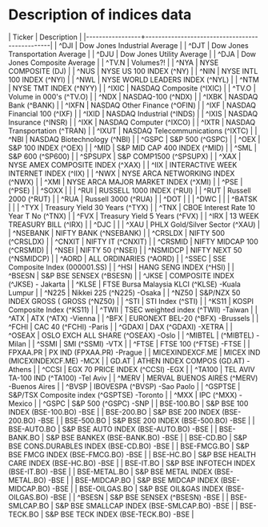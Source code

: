 # Description of indices data

| Ticker          | Description                                    |
|-----------------+------------------------------------------------|
| ^DJI            | Dow Jones Industrial Average                   |
| ^DJT            | Dow Jones Transportation Average               |
| ^DJU            | Dow Jones Utility Average                      |
| ^DJA            | Dow Jones Composite Average                    |
| ^TV.N           | Volumes?!                                      |
| ^NYA            | NYSE COMPOSITE (DJ)                            |
| ^NUS            | NYSE US 100 INDEX (^NY)                        |
| ^NIN            | NYSE INTL 100 INDEX (^NYI)                     |
| ^NWL            | NYSE WORLD LEADERS INDEX (^NYL)                |
| ^NTM            | NYSE TMT INDEX (^NYY)                          |
| ^IXIC           | NASDAQ Composite (^IXIC)                       |
| ^TV.O           | Volume in 000's (^TV.O)                        |
| ^NDX            | NASDAQ-100 (^NDX)                              |
| ^IXBK           | NASDAQ Bank (^BANK)                            |
| ^IXFN           | NASDAQ Other Finance (^OFIN)                   |
| ^IXF            | NASDAQ Financial 100 (^IXF)                    |
| ^IXID           | NASDAQ Industrial (^INDS)                      |
| ^IXIS           | NASDAQ Insurance (^INSR)                       |
| ^IXK            | NASDAQ Computer (^IXCO)                        |
| ^IXTR           | NASDAQ Transportation (^TRAN)                  |
| ^IXUT           | NASDAQ Telecommunications (^IXTC)              |
| ^NBI            | NASDAQ Biotechnology (^NBI)                    |
| ^GSPC           | S&P 500 (^GSPC)                                |
| ^OEX            | S&P 100 INDEX (^OEX)                           |
| ^MID            | S&P MID CAP 400 INDEX (^MID)                   |
| ^SML            | S&P 600 (^SP600)                               |
| ^SPSUPX         | S&P COMP1500 (^SPSUPX)                         |
| ^XAX            | NYSE AMEX COMPOSITE INDEX (^XAX)               |
| ^IIX            | INTERACTIVE WEEK INTERNET INDEX (^IIX)         |
| ^NWX            | NYSE ARCA NETWORKING INDEX (^NWX)              |
| ^XMI            | NYSE ARCA MAJOR MARKET INDEX (^XMI)            |
| ^PSE            | (^PSE)                                         |
| ^SOXX           |                                                |
| ^RUI            | RUSSELL 1000 INDEX (^RUI)                      |
| ^RUT            | Russell 2000 (^RUT)                            |
| ^RUA            | Russell 3000 (^RUA)                            |
| ^DOT            |                                                |
| ^DWC            |                                                |
| ^BATSK          |                                                |
| ^TYX            | Treasury Yield 30 Years (^TYX)                 |
| ^TNX            | CBOE Interest Rate 10 Year T No (^TNX)         |
| ^FVX            | Treasury Yield 5 Years (^FVX)                  |
| ^IRX            | 13 WEEK TREASURY BILL (^IRX)                   |
| ^DJC            |                                                |
| ^XAU            | PHLX Gold/Silver Sector (^XAU)                 |
| ^NSEBANK        | NIFTY BANK (^NSEBANK)                          |
| ^CRSLDX         | NIFTY 500 (^CRSLDX)                            |
| ^CNXIT          | NIFTY IT (^CNXIT)                              |
| ^CRSMID         | NIFTY MIDCAP 100 (^CRSMID)                     |
| ^NSEI           | NIFTY 50 (^NSEI)                               |
| ^NSMIDCP        | NIFTY NEXT 50 (^NSMIDCP)                       |
| ^AORD           | ALL ORDINARIES (^AORD)                         |
| ^SSEC           | SSE Composite Index (000001.SS)                |
| ^HSI            | HANG SENG INDEX (^HSI)                         |
| ^BSESN          | S&P BSE SENSEX (^BSESN)                        |
| ^JKSE           | COMPOSITE INDEX (^JKSE) - Jakarta              |
| ^KLSE           | FTSE Bursa Malaysia KLCI (^KLSE) -Kuala Lumpur |
| ^N225           | Nikkei 225 (^N225) -Osaka                      |
| ^NZ50           | S&P/NZX 50 INDEX GROSS ( GROSS (^NZ50)         |
| ^STI            | STI Index (^STI)                               |
| ^KS11           | KOSPI Composite Index (^KS11)                  |
| ^TWII           | TSEC weighted index (^TWII) -Taiwan            |
| ^ATX            | ATX (^ATX) -Vienna                             |
| ^BFX            | EURONEXT BEL-20 (^BFX) -Brussels               |
| ^FCHI           | CAC 40 (^FCHI) -Paris                          |
| ^GDAXI          | DAX (^GDAXI) -XETRA                            |
| ^OSEAX          | OSLO EXCH ALL SHARE (^OSEAX) -Oslo             |
| ^MIBTEL         | (^MIBTEL) -Milan                               |
| ^SSMI           | SMI (^SSMI) -VTX                               |
| ^FTSE           | FTSE 100 (^FTSE) -FTSE                         |
| FPXAA.PR        | PX IND (FPXAA.PR) -Prague                      |
| MICEXINDEXCF.ME | MICEX IND (MICEXINDEXCF.ME) -MCX               |
| GD.AT           | ATHEN INDEX COMPOS (GD.AT) -Athens             |
| ^CCSI           | EGX 70 PRICE INDEX (^CCSI) -EGX                |
| ^TA100          | TEL AVIV TA-100 IND (^TA100) -Tel Aviv         |
| ^MERV           | MERVAL BUENOS AIRES (^MERV) -Buenos Aires      |
| ^BVSP           | IBOVESPA (^BVSP) -Sao Paolo                    |
| ^GSPTSE         | S&P/TSX Composite index (^GSPTSE) -Toronto     |
| ^MXX            | IPC (^MXX) -Mexico                             |
| ^GSPC           | S&P 500 (^GSPC) -SNP                           |
| BSE-100.BO      | S&P BSE 100 INDEX (BSE-100.BO) -BSE            |
| BSE-200.BO      | S&P BSE 200 INDEX (BSE-200.BO) -BSE            |
| BSE-500.BO      | S&P BSE 200 INDEX (BSE-500.BO) -BSE            |
| BSE-AUTO.BO     | S&P BSE AUTO INDEX (BSE-AUTO.BO) -BSE          |
| BSE-BANK.BO     | S&P BSE BANKEX (BSE-BANK.BO) -BSE              |
| BSE-CD.BO       | S&P BSE CONS.DURABLES INDEX (BSE-CD.BO) -BSE   |
| BSE-FMCG.BO     | S&P BSE FMCG INDEX (BSE-FMCG.BO) -BSE          |
| BSE-HC.BO       | S&P BSE HEALTH CARE INDEX (BSE-HC.BO) -BSE     |
| BSE-IT.BO       | S&P BSE INFOTECH INDEX (BSE-IT.BO) -BSE        |
| BSE-METAL.BO    | S&P BSE METAL INDEX (BSE-METAL.BO) -BSE        |
| BSE-MIDCAP.BO   | S&P BSE MIDCAP INDEX (BSE-MIDCAP.BO) -BSE      |
| BSE-OILGAS.BO   | S&P BSE OIL&GAS INDEX (BSE-OILGAS.BO) -BSE     |
| ^BSESN          | S&P BSE SENSEX (^BSESN) -BSE                   |
| BSE-SMLCAP.BO   | S&P BSE SMALLCAP INDEX (BSE-SMLCAP.BO) -BSE    |
| BSE-TECK.BO     | S&P BSE TECK INDEX (BSE-TECK.BO) -BSE          |


